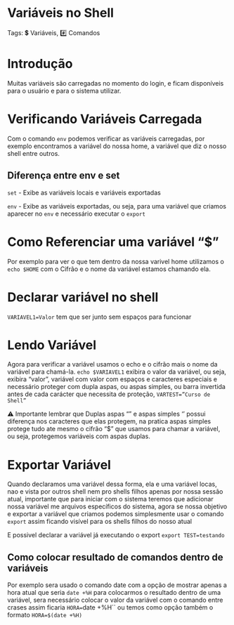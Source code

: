 # Variáveis no Shell

Tags:  💲 Variáveis, #️⃣ Comandos

# Introdução

Muitas variáveis são carregadas no momento do login, e ficam disponíveis para o usuário e para o sistema utilizar.

# Verificando Variáveis Carregada

Com o comando `env` podemos verificar as variáveis carregadas, por exemplo encontramos a variável do nossa home, a variável que diz o nosso shell entre outros.

## Diferença entre env e set

`set` - Exibe as variáveis locais e variáveis exportadas

`env` - Exibe as variáveis exportadas, ou seja, para uma variável que criamos aparecer no `env` e necessário executar o `export`

# Como Referenciar uma variável “$”

Por exemplo para ver o que tem dentro da nossa varivel home utilizamos o `echo $HOME` com o Cifrão e o nome da variável estamos chamando ela.

# Declarar variável no shell

`VARIAVEL1=Valor` tem que ser junto sem espaços para funcionar

# Lendo Variável

Agora para verificar a variável usamos o echo e o cifrão mais o nome da variável para chamá-la. `echo $VARIAVEL1` exibira o valor da variável, ou seja, exibira “valor”, variável com valor com espaços e caracteres especiais e necessário proteger com dupla aspas, ou aspas simples, ou barra invertida antes de cada carácter que necessita de proteção, `VARTEST=”Curso de Shell”`

<aside>
⚠️ Importante lembrar que Duplas aspas “” e aspas simples ‘’ possui diferença nos caracteres que elas protegem, na pratica aspas simples protege tudo ate mesmo o cifrão “$” que usamos para chamar a variável, ou seja, protegemos variáveis com aspas duplas.

</aside>

# Exportar Variável

Quando declaramos uma variável dessa forma, ela e uma variável locas, nao e vista por outros shell nem pro shells filhos apenas por nossa sessão atual, importante que para iniciar com o sistema teremos que adicionar nossa variável me arquivos específicos do sistema, agora se nossa objetivo e exportar a variável que criamos podemos simplesmente usar o comando `export` assim ficando visível para os shells filhos do nosso atual

E possivel declarar a variável já executando o export `export TEST=testando`

## Como colocar resultado de comandos dentro de variáveis

Por exemplo sera usado o comando date com a opção de mostrar apenas a hora atual que seria `date +%H` para colocarmos o resultado dentro de uma variável, sera necessário colocar o valor da variável com o comando entre crases assim ficaria `HORA=`date +%H`` ou temos como opção também o formato `HORA=$(date +%H)`